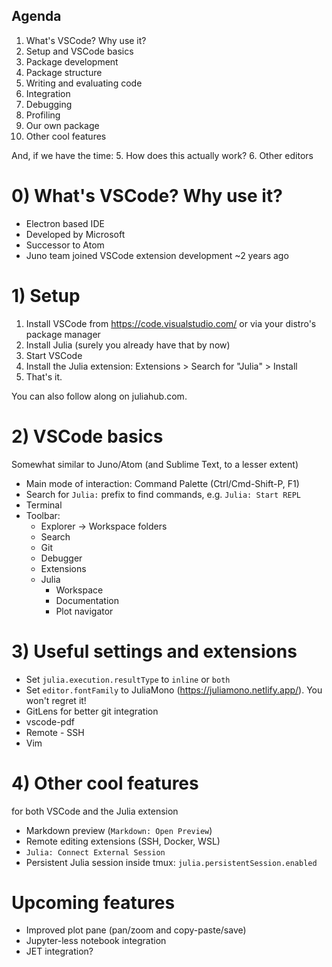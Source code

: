 ## Agenda

1. What's VSCode? Why use it?
2. Setup and VSCode basics
3. Package development
  1. Package structure
  2. Writing and evaluating code
  3. Integration
  4. Debugging
  5. Profiling
  6. Our own package
4. Other cool features

And, if we have the time:
5. How does this actually work?
6. Other editors

# 0) What's VSCode? Why use it?

- Electron based IDE
- Developed by Microsoft
- Successor to Atom
- Juno team joined VSCode extension development ~2 years ago


# 1) Setup

1. Install VSCode from https://code.visualstudio.com/ or via your distro's package manager
2. Install Julia (surely you already have that by now)
3. Start VSCode
4. Install the Julia extension: Extensions > Search for "Julia" > Install
5. That's it.

You can also follow along on juliahub.com.

# 2) VSCode basics
Somewhat similar to Juno/Atom (and Sublime Text, to a lesser extent)

- Main mode of interaction: Command Palette (Ctrl/Cmd-Shift-P, F1)
- Search for `Julia:` prefix to find commands, e.g. `Julia: Start REPL`
- Terminal
- Toolbar:
    - Explorer -> Workspace folders
    - Search
    - Git
    - Debugger
    - Extensions
    - Julia
        - Workspace
        - Documentation
        - Plot navigator

# 3) Useful settings and extensions

- Set `julia.execution.resultType` to `inline` or `both`
- Set `editor.fontFamily` to JuliaMono (https://juliamono.netlify.app/). You won't regret it!
- GitLens for better git integration
- vscode-pdf
- Remote - SSH
- Vim

# 4) Other cool features
for both VSCode and the Julia extension

- Markdown preview (`Markdown: Open Preview`)
- Remote editing extensions (SSH, Docker, WSL)
- `Julia: Connect External Session`
- Persistent Julia session inside tmux: `julia.persistentSession.enabled`

# Upcoming features
- Improved plot pane (pan/zoom and copy-paste/save)
- Jupyter-less notebook integration
- JET integration?